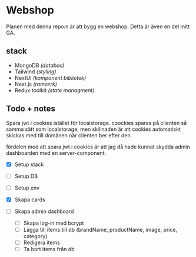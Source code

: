 # Webshop

Planen med denna repo:n är att bygg en webshop. Detta är även en del mitt GA.

## stack

- MongoDB _(databas)_
- Tailwind _(styling)_
- NextUI _(komponent bibliotek)_
- Next.js _(ramverk)_
- Redux toolkit _(state managment)_

## Todo + notes

Spara jwt i cookies istället för localstorage. coockies sparas på clienten så samma sätt som localstorage, men skillnaden är att cookies automatiskt skickas med till domänen när clienten ber efter den.

fördelen med att spara jwt i cookies är att jag då hade kunnat skydda admin dashboarden med en server-component.


- [x] Setup stack
- [ ] Setup DB
- [ ] Setup env
- [x] Skapa cards

- [ ] Skapa admin dashboard
  - [ ] Skapa log-in med bcrypt
  - [ ] Lägga till items till db (brandName, productName, image, price, category)
  - [ ] Redigera items
  - [ ] Ta bort items från db
